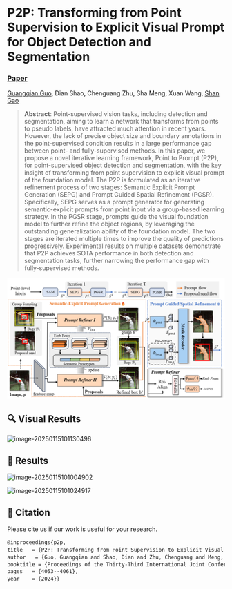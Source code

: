 # P2P: Transforming from Point Supervision to Explicit Visual Prompt for Object Detection and Segmentation

### [Paper](https://www.ijcai.org/proceedings/2024/448)

[Guangqian Guo](https://guangqian-guo.github.io), Dian Shao, Chenguang Zhu, Sha Meng, Xuan Wang, [Shan Gao](https://teacher.nwpu.edu.cn/2018010158.html)



> **Abstract**: Point-supervised vision tasks, including detection and segmentation, aiming to learn a network that transforms from points to pseudo labels, have attracted much attention in recent years. However, the lack of precise object size and boundary annotations in the point-supervised condition results in a large performance gap between point- and fully-supervised methods. In this paper, we propose a novel iterative learning framework, Point to Prompt (P2P), for point-supervised object detection and segmentation, with the key insight of transforming from point supervision to explicit visual prompt of the foundation model. The P2P is formulated as an iterative refinement process of two stages: Semantic Explicit Prompt Generation (SEPG) and Prompt Guided Spatial Refinement (PGSR). Specifically, SEPG serves as a prompt generator for generating semantic-explicit prompts from point input via a group-based learning strategy. In the PGSR stage, prompts guide the visual foundation model to further refine the object regions, by leveraging the outstanding generalization ability of the foundation model. The two stages are iterated multiple times to improve the quality of predictions progressively. Experimental results on multiple datasets demonstrate that P2P achieves SOTA performance in both detection and segmentation tasks, further narrowing the performance gap with fully-supervised methods.

<img src="asserts/framework.png" alt="image-20240427161339686" style="zoom:80%;" />





## 🔍 Visual Results



![image-20250115101130496](C:\Users\ggq\AppData\Roaming\Typora\typora-user-images\image-20250115101130496.png)



## 🥇 Results

![image-20250115101004902](C:\Users\ggq\AppData\Roaming\Typora\typora-user-images\image-20250115101004902.png)



![image-20250115101024917](C:\Users\ggq\AppData\Roaming\Typora\typora-user-images\image-20250115101024917.png)







## 🥰 Citation

Please cite us if our work is useful for your research.

```bash
@inproceedings{p2p,
title   = {P2P: Transforming from Point Supervision to Explicit Visual Prompt for Object Detection and Segmentation},
author   = {Guo, Guangqian and Shao, Dian and Zhu, Chenguang and Meng, Sha and Wang, Xuan and Gao, Shan},
booktitle = {Proceedings of the Thirty-Third International Joint Conference on Artificial Intelligence,
pages   = {4053--4061},
year    = {2024}}
```

